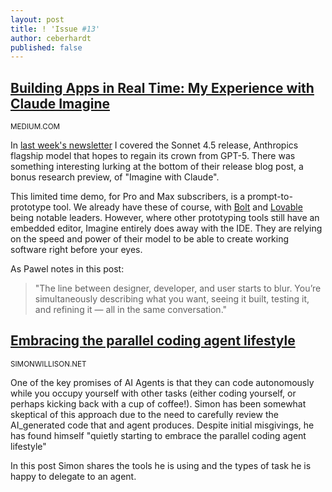 ```yaml
---
layout: post
title: ! 'Issue #13'
author: ceberhardt
published: false
---
```


## [Building Apps in Real Time: My Experience with Claude Imagine](https://medium.com/@meshuggah22/building-apps-in-real-time-my-experience-with-claude-imagine-f4296cb2c812)

<small>MEDIUM.COM</small>

In [last week's newsletter](https://augmentedcoding.dev/issue-12/) I covered the Sonnet 4.5 release, Anthropics flagship model that hopes to regain its crown from GPT-5. There was something interesting lurking at the bottom of their release blog post, a bonus research preview, of "Imagine with Claude". 

This limited time demo, for Pro and Max subscribers, is a prompt-to-prototype tool. We already have these of course, with [Bolt](https://bolt.new/) and [Lovable](https://lovable.dev/) being notable leaders. However, where other prototyping tools still have an embedded editor, Imagine entirely does away with the IDE. They are relying on the speed and power of their model to be able to create working software right before your eyes.

As Pawel notes in this post:

> "The line between designer, developer, and user starts to blur. You’re simultaneously describing what you want, seeing it built, testing it, and refining it — all in the same conversation."

## [Embracing the parallel coding agent lifestyle](https://simonwillison.net/2025/Oct/5/parallel-coding-agents/)

<small>SIMONWILLISON.NET</small>

One of the key promises of AI Agents is that they can code autonomously while you occupy yourself with other tasks (either coding yourself, or perhaps kicking back with a cup of coffee!). Simon has been somewhat skeptical of this approach due to the need to carefully review the AI_generated code that and agent produces. Despite initial misgivings, he has found himself "quietly starting to embrace the parallel coding agent lifestyle"

In this post Simon shares the tools he is using and the types of task he is happy to delegate to an agent. 